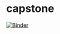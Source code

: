 # capstone
 
[![Binder](https://mybinder.org/badge_logo.svg)](https://mybinder.org/v2/gh/shawnkish8/capstone.git/main?urlpath=Capstone_Project.ipynb)
